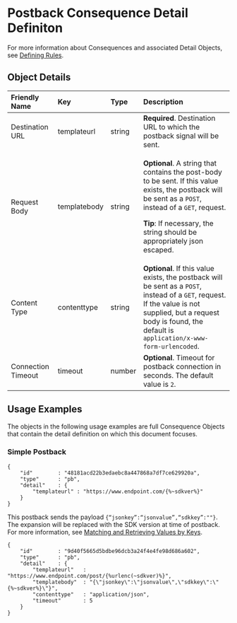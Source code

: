 # Postback Consequence Detail Definiton

For more information about Consequences and associated Detail Objects, see [Defining Rules](rules-json.md).

## Object Details

<table>
  <thead>
    <tr>
      <th style="text-align:left"><b>Friendly Name</b>
      </th>
      <th style="text-align:left"><b>Key</b>
      </th>
      <th style="text-align:left"><b>Type</b>
      </th>
      <th style="text-align:left"><b>Description</b>
      </th>
    </tr>
  </thead>
  <tbody>
    <tr>
      <td style="text-align:left">Destination URL</td>
      <td style="text-align:left">templateurl</td>
      <td style="text-align:left">string</td>
      <td style="text-align:left"><b>Required</b>.  Destination URL to which the postback signal will be
        sent.</td>
    </tr>
    <tr>
      <td style="text-align:left">Request Body</td>
      <td style="text-align:left">templatebody</td>
      <td style="text-align:left">string</td>
      <td style="text-align:left">
        <p><b>Optional</b>. A string that contains the post-body to be sent. If this
          value exists, the postback will be sent as a <code>POST</code>, instead
          of a <code>GET</code>, request.</p>
        <p><b></b>
        </p>
        <p><b>Tip</b>: If necessary, the string should be appropriately json escaped.</p>
      </td>
    </tr>
    <tr>
      <td style="text-align:left">Content Type</td>
      <td style="text-align:left">contenttype</td>
      <td style="text-align:left">string</td>
      <td style="text-align:left"><b>Optional</b>. If this value exists, the postback will be sent as a <code>POST</code>,
        instead of a <code>GET</code>, request. If the value is not supplied, but
        a request body is found, the default is <code>application/x-www-form-urlencoded</code>.</td>
    </tr>
    <tr>
      <td style="text-align:left">Connection Timeout</td>
      <td style="text-align:left">timeout</td>
      <td style="text-align:left">number</td>
      <td style="text-align:left"><b>Optional</b>. Timeout for postback connection in seconds. The default
        value is <code>2</code>.</td>
    </tr>
  </tbody>
</table>

## Usage Examples

The objects in the following usage examples are full Consequence Objects that contain the detail definition on which this document focuses.

### Simple Postback

```text
{
    "id"        : "48181acd22b3edaebc8a447868a7df7ce629920a",
    "type"      : "pb",
    "detail"    : {
        "templateurl" : "https://www.endpoint.com/{%~sdkver%}"
    }
}
```

This postback sends the payload `{“jsonkey”:“jsonvalue”,“sdkkey”:""}`. The expansion will be replaced with the SDK version at time of postback. For more information, see [Matching and Retrieving Values by Keys](rules-json.md#matching-and-retrieving-values-by-keys).

```text
{
    "id"        : "9d40f5665d5bdbe96dcb3a24f4e4fe98d686a602",
    "type"      : "pb",
    "detail"    : {
        "templateurl"   : "https://www.endpoint.com/post/{%urlenc(~sdkver)%}",
        "templatebody"  : "{\"jsonkey\":\"jsonvalue\",\"sdkkey\":\"{%~sdkver%}\"}",
        "contenttype"   : "application/json",
        "timeout"       : 5
    }
}
```

